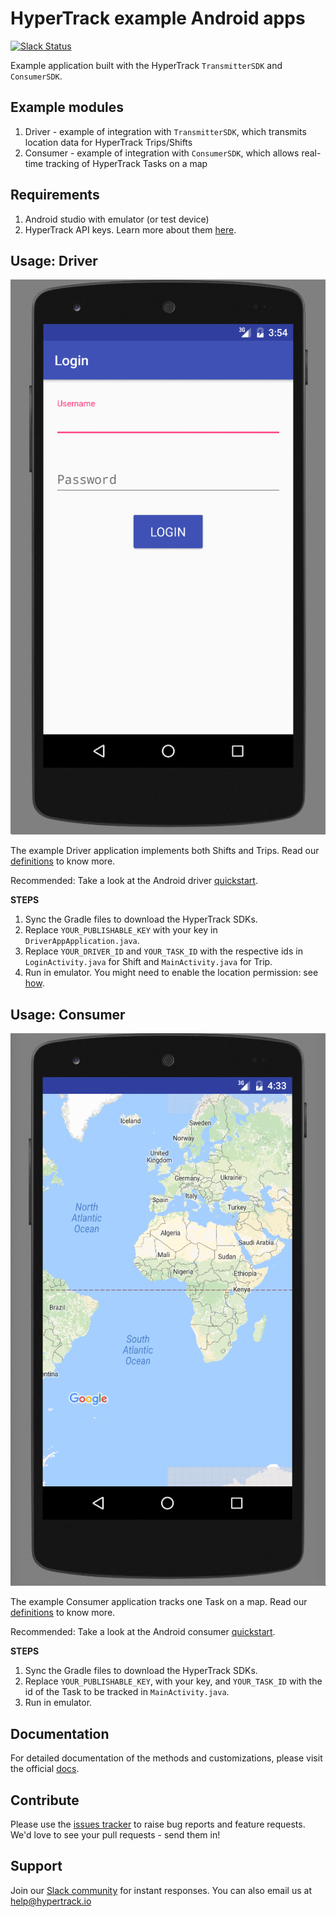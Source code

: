 # HyperTrack example Android apps
[![Slack Status](http://slack.hypertrack.io/badge.svg)](http://slack.hypertrack.io)

Example application built with the HyperTrack `TransmitterSDK` and `ConsumerSDK`.

## Example modules
1. Driver - example of integration with `TransmitterSDK`, which transmits location data for HyperTrack Trips/Shifts
2. Consumer - example of integration with `ConsumerSDK`, which allows real-time tracking of HyperTrack Tasks on a map

## Requirements
1. Android studio with emulator (or test device)
2. HyperTrack API keys. Learn more about them [here](http://docs.hypertrack.io/docs/get-api-keys).

## Usage: Driver
![Driver example](readme-imgs/driver.gif)

The example Driver application implements both Shifts and Trips. Read our [definitions](http://docs.hypertrack.io/docs/definitions) to know more.

Recommended: Take a look at the Android driver [quickstart](http://docs.hypertrack.io/docs/start-a-trip-in-android).

**STEPS**

1. Sync the Gradle files to download the HyperTrack SDKs.
2. Replace `YOUR_PUBLISHABLE_KEY` with your key in `DriverAppApplication.java`.
3. Replace `YOUR_DRIVER_ID` and `YOUR_TASK_ID` with the respective ids in `LoginActivity.java` for Shift and `MainActivity.java` for Trip.
4. Run in emulator. You might need to enable the location permission: see [how](readme-imgs/location.gif).

## Usage: Consumer
![Consumer example](readme-imgs/consumer.gif)

The example Consumer application tracks one Task on a map. Read our [definitions](http://docs.hypertrack.io/docs/definitions) to know more.

Recommended: Take a look at the Android consumer [quickstart](http://docs.hypertrack.io/docs/track-a-task-in-android).

**STEPS**

1. Sync the Gradle files to download the HyperTrack SDKs.
2. Replace `YOUR_PUBLISHABLE_KEY`, with your key, and `YOUR_TASK_ID` with the id of the Task to be tracked in `MainActivity.java`.
3. Run in emulator.

## Documentation
For detailed documentation of the methods and customizations, please visit the official [docs](https://docs.hypertrack.io/).

## Contribute
Please use the [issues tracker](https://github.com/hypertrack/example-android/issues) to raise bug reports and feature requests. We'd love to see your pull requests - send them in!

## Support
Join our [Slack community](http://slack.hypertrack.io) for instant responses. You can also email us at help@hypertrack.io
